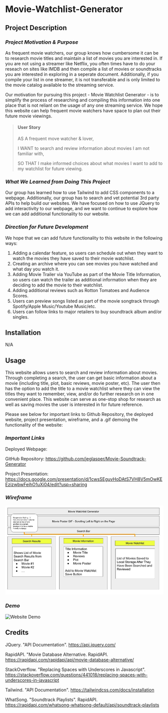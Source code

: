 # Movie-Watchlist-Generator

## **Project Description**

### *Project Motivation & Purpose*

As frequent movie watchers, our group knows how cumbersome it can be to research movie titles and maintain a list of movies you are interested in. If you are not using a streamer like Netflix, you often times have to do your reseach on sites like IMDB and then compile a list of movies or soundtracks you are interested in exploring in a seperate document. Additionally, if you compile your list in one streamer, it is not transferable and is only limited to the movie catalog available to the streaming service.

Our motivation for pursuing this project - Movie Watchlist Generator - is to simplify the process of researching and compiling this information into one place that is not reliant on the usage of any one streaming service. We hope this website can help frequent movie watchers have space to plan out their future movie viewings.

>#### **User Story**  
>
>AS A frequent move watcher & lover,
>
>I WANT to search and review information about movies I am not familiar with,
>
>SO THAT I make informed choices about what movies I want to add to my watchlist for future viewing.

### *What We Learned from Doing This Project*

Our group has learned how to use Tailwind to add CSS components to a webpage. Additionally, our group has to search and vet potential 3rd party APIs to help build our websites. We have focused on how to use JQuery to add interactivity to our webpage, and we want to continue to explore how we can add additional functionality to our website.

### *Direction for Future Development*

We hope that we can add future functionality to this website in the following ways:

1. Adding a calendar feature, so users can schedule out when they want to watch the movies they have saved to their movie watchlist.
2. Creating an archive where you can see movies you have watched and what day you watch it.
3. Adding Movie Trailer via YouTube as part of the Movie Title Information, so users can watch the trailer as additional information when they are deciding to add the movie to their watchlist.
4. Adding additional reviews such as Rotton Tomatoes and Audience Scores.
5. Users can preview songs listed as part of the movie songtrack through Spotify/Apple Music/Youtube Music/etc.
6. Users can follow links to major retailers to buy soundtrack album and/or singles.

## **Installation**

N/A

## **Usage**

This website allows users to search and review information about movies. Through completing a search, the user can get basic information about a movie (including title, plot, basic reviews, movie poster, etc). The user then has the option to add the title to a movie watchlist where they can view the titles they want to remember, view, and/or do further research on in one convenient place. This website can serve as one-stop shop for research as well as saving movies the user is interested in for future reference. 

Please see below for important links to Github Repository, the deployed website, project presentation, wireframe, and a .gif demoing the functionality of the website:

### *Important Links*

Deployed Webpage:

GitHub Repository: https://github.com/jeglasper/Movie-Soundtrack-Generator

Project Presentation: https://docs.google.com/presentation/d/1cwsSEguvHoDAtS7VH8V5mOwKEEzizwbwFeihO1uXi04/edit?usp=sharing

### *Wireframe*

![Project Wireframe](./assets/images/Group%209%20-%20Project%201%20-%20Wireframe.jpg)

### *Demo*

![Website Demo](/assets/images/msedge_vB6DBbu3n6.gif)


## **Credits**

JQuery. "API Documentation". https://api.jquery.com/

RapidAPI. "Movie Database Alternative. RapidAPI. https://rapidapi.com/rapidapi/api/movie-database-alternative/

StackOverflow. "Replacing Spaces with Underscores in Javascript". https://stackoverflow.com/questions/441018/replacing-spaces-with-underscores-in-javascript

Tailwind. "API Documentation". https://tailwindcss.com/docs/installation

WhatSong. "Soundtrack Playlists". RapidAPI. https://rapidapi.com/whatsong-whatsong-default/api/soundtrack-playlists




